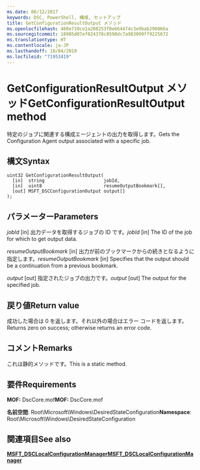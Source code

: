 ```yaml
---
ms.date: 06/12/2017
keywords: DSC, PowerShell, 構成, セットアップ
title: GetConfigurationResultOutput メソッド
ms.openlocfilehash: 480e710ce1a208253f0e664474c3e9bab296066a
ms.sourcegitcommit: 18985d07ef024378c8590dc7a983099ff9225672
ms.translationtype: HT
ms.contentlocale: ja-JP
ms.lasthandoff: 10/04/2019
ms.locfileid: "71953419"
---
```

# <a name="getconfigurationresultoutput-method"></a><span data-ttu-id="b9005-103">GetConfigurationResultOutput メソッド</span><span class="sxs-lookup"><span data-stu-id="b9005-103">GetConfigurationResultOutput method</span></span>

<span data-ttu-id="b9005-104">特定のジョブに関連する構成エージェントの出力を取得します。</span><span class="sxs-lookup"><span data-stu-id="b9005-104">Gets the Configuration Agent output associated with a specific job.</span></span>

## <a name="syntax"></a><span data-ttu-id="b9005-105">構文</span><span class="sxs-lookup"><span data-stu-id="b9005-105">Syntax</span></span>

```mof
uint32 GetConfigurationResultOutput(
  [in]  string                      jobId,
  [in]  uint8                       resumeOutputBookmark[],
  [out] MSFT_DSCConfigurationOutput output[]
);
```

## <a name="parameters"></a><span data-ttu-id="b9005-106">パラメーター</span><span class="sxs-lookup"><span data-stu-id="b9005-106">Parameters</span></span>

<span data-ttu-id="b9005-107">*jobId* \[in\] 出力データを取得するジョブの ID です。</span><span class="sxs-lookup"><span data-stu-id="b9005-107">*jobId* \[in\] The ID of the job for which to get output data.</span></span>

<span data-ttu-id="b9005-108">*resumeOutputBookmark* \[in\] 出力が前のブックマークからの続きとなるように指定します。</span><span class="sxs-lookup"><span data-stu-id="b9005-108">*resumeOutputBookmark* \[in\] Specifies that the output should be a continuation from a previous bookmark.</span></span>

<span data-ttu-id="b9005-109">*output* \[out\] 指定されたジョブの出力です。</span><span class="sxs-lookup"><span data-stu-id="b9005-109">*output* \[out\] The output for the specified job.</span></span>

## <a name="return-value"></a><span data-ttu-id="b9005-110">戻り値</span><span class="sxs-lookup"><span data-stu-id="b9005-110">Return value</span></span>

<span data-ttu-id="b9005-111">成功した場合は 0 を返します。それ以外の場合はエラー コードを返します。</span><span class="sxs-lookup"><span data-stu-id="b9005-111">Returns zero on success; otherwise returns an error code.</span></span>

## <a name="remarks"></a><span data-ttu-id="b9005-112">コメント</span><span class="sxs-lookup"><span data-stu-id="b9005-112">Remarks</span></span>

<span data-ttu-id="b9005-113">これは静的メソッドです。</span><span class="sxs-lookup"><span data-stu-id="b9005-113">This is a static method.</span></span>

## <a name="requirements"></a><span data-ttu-id="b9005-114">要件</span><span class="sxs-lookup"><span data-stu-id="b9005-114">Requirements</span></span>

<span data-ttu-id="b9005-115">**MOF:** DscCore.mof</span><span class="sxs-lookup"><span data-stu-id="b9005-115">**MOF:** DscCore.mof</span></span>

<span data-ttu-id="b9005-116">**名前空間**: Root\Microsoft\Windows\DesiredStateConfiguration</span><span class="sxs-lookup"><span data-stu-id="b9005-116">**Namespace**: Root\Microsoft\Windows\DesiredStateConfiguration</span></span>

## <a name="see-also"></a><span data-ttu-id="b9005-117">関連項目</span><span class="sxs-lookup"><span data-stu-id="b9005-117">See also</span></span>

[<span data-ttu-id="b9005-118">**MSFT_DSCLocalConfigurationManager**</span><span class="sxs-lookup"><span data-stu-id="b9005-118">**MSFT_DSCLocalConfigurationManager**</span></span>](msft-dsclocalconfigurationmanager.md)
